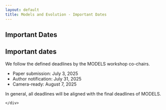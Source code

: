 ```yaml
---
layout: default
title: Models and Evolution - Important Dates
---
```

<section class="page-header" style="background-image:url(https://www.volcamp.io/asset/images/chainedespuys_header.jpg);">
    <div class="container">
        <div class="row justify-content-center">
            <div class="col-lg-8">
                <div class="content text-center">
                    <h1 class="mb-3 text-white text-capitalize letter-spacing">Important Dates</h1>
                    <div class="divider mx-auto mb-4 bg-white"></div>
                </div>
            </div>
        </div>
    </div>
</section>
<section class="section-speaker section">
    <div class="container">
        <div class="row section-heading">
            <div class="col-lg-8">
                <div class="heading">
                    <div class="pl-90">
                        <h2>Important dates</h2>
                    </div>
                </div>
            </div>
        </div>
        <div class="row">
            <div class="col-lg-12">
                <p>
               We follow the defined deadlines by the MODELS workshop co-chairs.
                <ul>
                    <li> Paper submission: July 3, 2025 </li>
                    <li> Author notification: July 31, 2025 </li>
                    <li> Camera-ready: August 7, 2025 </li>
                </ul>
                In general, all deadlines will be aligned with the final deadlines of MODELS.
                </p>
            </div>
        </div>
       
    </div>
</section>
